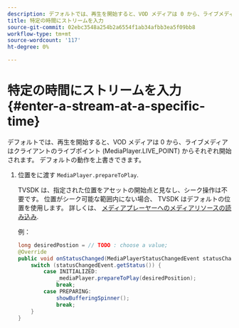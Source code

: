 ```yaml
---
description: デフォルトでは、再生を開始すると、VOD メディアは 0 から、ライブメディアはクライアントのライブポイント (MediaPlayer.LIVE_POINT) からそれぞれ開始されます。 デフォルトの動作を上書きできます。
title: 特定の時間にストリームを入力
source-git-commit: 02ebc3548a254b2a6554f1ab34afbb3ea5f09bb8
workflow-type: tm+mt
source-wordcount: '117'
ht-degree: 0%

---
```


# 特定の時間にストリームを入力 {#enter-a-stream-at-a-specific-time}

デフォルトでは、再生を開始すると、VOD メディアは 0 から、ライブメディアはクライアントのライブポイント (MediaPlayer.LIVE_POINT) からそれぞれ開始されます。 デフォルトの動作を上書きできます。

1. 位置をに渡す `MediaPlayer.prepareToPlay`.

   TVSDK は、指定された位置をアセットの開始点と見なし、シーク操作は不要です。 位置がシーク可能な範囲内にない場合、 TVSDK はデフォルトの位置を使用します。 詳しくは、 [メディアプレーヤーへのメディアリソースの読み込み](../../../tvsdk-3x-android-prog/android-3x-content-playback-options-android2/mediaplayer-initialize-for-video/android-3x-media-resource-load.md).

   例：

   ```java
   long desiredPostion = // TODO : choose a value; 
   @Override 
   public void onStatusChanged(MediaPlayerStatusChangedEvent statusChangedEvent) {   
       switch (statusChangedEvent.getStatus()) { 
           case INITIALIZED: 
               _mediaPlayer.prepareToPlay(desiredPosition); 
               break; 
           case PREPARING: 
               showBufferingSpinner(); 
               break; 
       } 
   }
   ```
